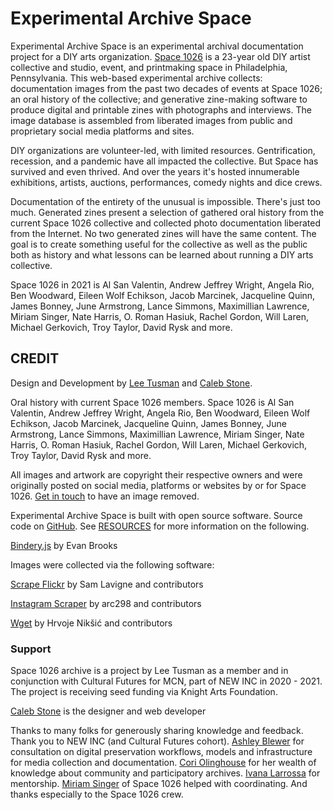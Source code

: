 # Experimental Archive Space

Experimental Archive Space is an experimental archival documentation project for a DIY arts organization. [Space 1026](https://space1026.com) is a 23-year old DIY artist collective and studio, event, and printmaking space in Philadelphia, Pennsylvania. This web-based experimental archive collects: documentation images from the past two decades of events at Space 1026; an oral history of the collective; and generative zine-making software to produce digital and printable zines with photographs and interviews. The image database is assembled from liberated images from public and proprietary social media platforms and sites.

DIY organizations are volunteer-led, with limited resources. Gentrification, recession, and a pandemic have all impacted the collective. But Space has survived and even thrived. And over the years it's hosted innumerable exhibitions, artists, auctions, performances, comedy nights and dice crews. 

Documentation of the entirety of the unusual is impossible. There's just too much. Generated zines present a selection of gathered oral history from the current Space 1026 collective and collected photo documentation liberated from the Internet. No two generated zines will have the same content. The goal is to create something useful for the collective as well as the public both as history and what lessons can be learned about running a DIY arts collective.

Space 1026 in 2021 is Al San Valentin, Andrew Jeffrey Wright, Angela Rio, Ben Woodward, Eileen Wolf Echikson, Jacob Marcinek, Jacqueline Quinn, James Bonney, June Armstrong, Lance Simmons, Maximillian Lawrence, Miriam Singer, Nate Harris, O. Roman Hasiuk, Rachel Gordon, Will Laren, Michael Gerkovich, Troy Taylor, David Rysk and more.

## CREDIT

Design and Development by [Lee Tusman](https://leetusman.com) and [Caleb Stone](http://bycalebstone.com/). 

Oral history with current Space 1026 members. Space 1026 is Al San Valentin, Andrew Jeffrey Wright, Angela Rio, Ben Woodward, Eileen Wolf Echikson, Jacob Marcinek, Jacqueline Quinn, James Bonney, June Armstrong, Lance Simmons, Maximillian Lawrence, Miriam Singer, Nate Harris, O. Roman Hasiuk, Rachel Gordon, Will Laren, Michael Gerkovich, Troy Taylor, David Rysk and more.

All images and artwork are copyright their respective owners and were originally posted on social media, platforms or websites by or for Space 1026. <a href="mailto:leetusman@gmail.com">Get in touch</a> to have an image removed.

Experimental Archive Space is built with open source software. Source code on [GitHub](https://github.com/caleblstone/space1026). See [RESOURCES](RESOURCES.md) for more information on the following.

[Bindery.js](https://evanbrooks.info/bindery/) by Evan Brooks

Images were collected via the following software:

[Scrape Flickr](https://github.com/antiboredom/flickr-scrape) by Sam Lavigne and contributors

[Instagram Scraper](https://github.com/arc298/instagram-scraper) by arc298 and contributors

[Wget](https://www.gnu.org/software/wget/) by Hrvoje Nikšić and contributors

### Support

Space 1026 archive is a project by Lee Tusman as a member and in conjunction with Cultural Futures for MCN, part of NEW INC in 2020 - 2021. The project is receiving seed funding via Knight Arts Foundation.

[Caleb Stone](http://bycalebstone.com) is the designer and web developer

Thanks to many folks for generously sharing knowledge and feedback. Thank you to NEW INC (and Cultural Futures cohort). [Ashley Blewer](https://ashleyblewer.com/) for consultation on digital preservation workflows, models and infrastructure for media collection and documentation. [Cori Olinghouse](https://linktr.ee/coriolinghouse) for her wealth of knowledge about community and participatory archives. [Ivana Larrossa](https://www.ivanalarrosa.com/) for mentorship. [Miriam Singer](https://www.miriamsinger.net/) of Space 1026 helped with coordinating. And thanks especially to the Space 1026 crew.
